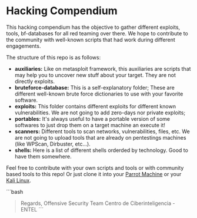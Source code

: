 # Hacking Compendium
This hacking compendium has the objective to gather different exploits, tools, bf-databases for all red teaming over there. We hope to contribute to the community with well-known scripts that had work during different engagements.

The structure of this repo is as follows:
 * **auxiliaries:** Like on metasploit framework, this auxiliaries are scripts that may help you to uncover new stuff about your target. They are not directly exploits.
 * **bruteforce-database:** This is a self-explanatory folder; These are different well-known brute force dictionaries to use with your favorite software.
 * **exploits:** This folder contains different exploits for different known vulnerabilities. We are not going to add zero-days nor private exploits;
 * **portables:** It's always useful to have a portable version of some softwares to just drop them on a target machine an execute it!
 * **scanners:** Different tools to scan networks, vulnerabilities, files, etc. We are not going to upload tools that are already on pentestings machines (like WPScan, Dirbuster, etc...).
 * **shells:** Here is a list of different shells orderded by technology. Good to have them somewhere.  

Feel free to contribute with your own scripts and tools or with community based tools to this repo! Or just clone it into your [Parrot Machine](https://www.parrotsec.org/) or your [Kali Linux](https://www.kali.org/).

´´´bash
> Regards,
> Offensive Security Team
> Centro de Ciberinteligencia - ENTEL
´´´
